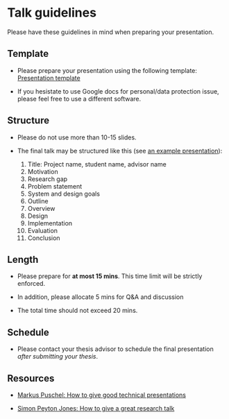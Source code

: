 # Talk guidelines

Please have these guidelines in mind when preparing your presentation.

## Template

- Please prepare your presentation using the following template: [Presentation template](https://docs.google.com/presentation/d/1nC1rbVy33LUU6bn1sBJ2kQyIskKzUGWqg8lsWVHSemI/edit?usp=sharing)

- If you hesistate to use Google docs for personal/data protection issue, please feel free to use a different software.


## Structure

- Please do not use more than 10-15 slides. 

- The final talk may be structured like this (see [an example presentation](https://dse.in.tum.de/wp-content/uploads/2022/04/SafePM_eurosys22_presentation.pdf)):
    1.  Title: Project name, student name, advisor name
    2.  Motivation
    3.  Research gap
    4.  Problem statement
    5.  System and design goals
    6.  Outline
    7.  Overview
    8.  Design 
    9.  Implementation
    10. Evaluation
    11. Conclusion



## Length

- Please prepare for **at most 15 mins**. This time limit will be strictly enforced.

- In addition, please allocate 5 mins for Q&A and discussion

- The total time should not exceed 20 mins.


## Schedule

- Please contact your thesis advisor to schedule the final presentation *after submitting your thesis*.


## Resources

- [Markus Puschel: How to give good technical presentations](https://people.inf.ethz.ch/markusp/teaching/guides/guide-presentations-new.pdf)

- [Simon Peyton Jones: How to give a great research talk](https://www.microsoft.com/en-us/research/academic-program/give-great-research-talk/) 


